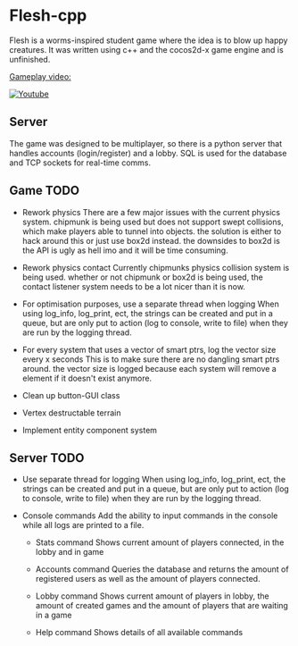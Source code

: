 # Flesh-cpp
Flesh is a worms-inspired student game where the idea is to blow up happy creatures. It was written using c++ and the cocos2d-x game engine and is unfinished.

[Gameplay video:](http://www.youtube.com/watch?v=DDBhnYuBsPo)

[![Youtube](https://i.ytimg.com/vi/DDBhnYuBsPo/hqdefault.jpg)](http://www.youtube.com/watch?v=DDBhnYuBsPo)

## Server
The game was designed to be multiplayer, so there is a python server that handles accounts (login/register) and a lobby. SQL is used for the database and TCP sockets for real-time comms.

## Game TODO
* Rework physics
	There are a few major issues with the current physics system.
	chipmunk is being used but does not support swept collisions, which
	make players able to tunnel into objects.
	the solution is either to hack around this or just use box2d instead.
	the downsides to box2d is the API is ugly as hell imo and it will
	be time consuming.

* Rework physics contact
	Currently chipmunks physics collision system is being used. whether or not
	chipmunk or box2d is being used, the contact listener system needs
	to be a lot nicer than it is now.

* For optimisation purposes, use a separate thread when logging
	When using log_info, log_print, ect, the strings can be created and put in 
	a queue, but are only put to action (log to console, write to file)
	when they are run by the logging thread.

* For every system that uses a vector of smart ptrs, log the vector size every x seconds
	This is to make sure there are no dangling smart ptrs around. the vector size
	is logged because each system will remove a element if it doesn't exist anymore.

* Clean up button-GUI class

* Vertex destructable terrain

* Implement entity component system

## Server TODO
* Use separate thread for logging
	When using log_info, log_print, ect, the strings can be created and put in a queue, but are only put to action (log to console, write to file) when they are run by the logging thread.

* Console commands
	Add the ability to input commands in the console while all logs are printed to a file.

	* Stats command
		Shows current amount of players connected, in the lobby and in game

	* Accounts command
		Queries the database and returns the amount of registered users as well
		as the amount of players connected.

	* Lobby command
		Shows current amount of players in lobby, the amount of created games
		and the amount of players that are waiting in a game

	* Help command
		Shows details of all available commands
